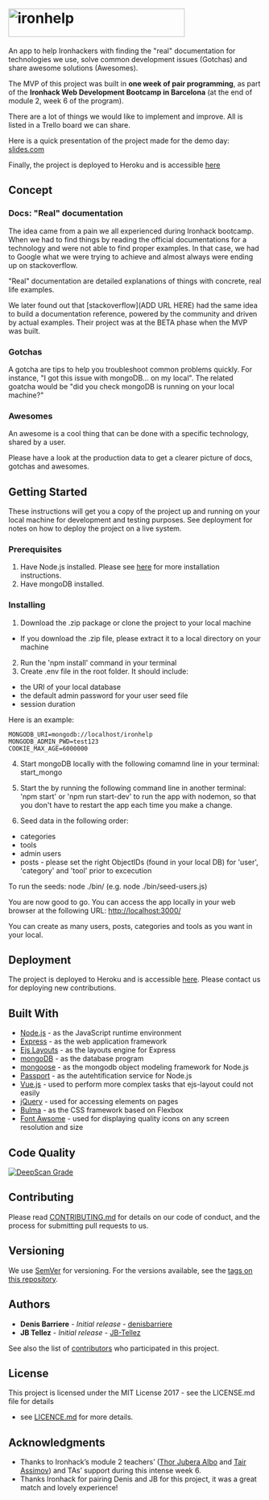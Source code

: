 # <img alt="ironhelp" src="https://s3.amazonaws.com/media-p.slid.es/uploads/733340/images/4001613/ironhelp-logo--green.png" height="56" width="350">

An app to help Ironhackers with finding the "real" documentation for technologies we use, solve common development issues (Gotchas) and share awesome solutions (Awesomes).

The MVP of this project was built in **one week of pair programming**, as part of the **Ironhack Web Development Bootcamp in Barcelona** (at the end of module 2, week 6 of the program).

There are a lot of things we would like to implement and improve. All is listed in a Trello board we can share.

Here is a quick presentation of the project made for the demo day: [slides.com](https://slides.com/denisbarriere/ironhelp/live#)

Finally, the project is deployed to Heroku and is accessible [here](https://ironhelp.herokuapp.com)


## Concept

### Docs: "Real" documentation

The idea came from a pain we all experienced during Ironhack bootcamp. When we had to find things by reading the official documentations for a technology and were not able to find proper examples. In that case, we had to Google what we were trying to achieve and almost always were ending up on stackoverflow.

"Real" documentation are detailed explanations of things with concrete, real life examples.

We later found out that [stackoverflow](ADD URL HERE) had the same idea to build a documentation reference, powered by the community and driven by actual examples. Their project was at the BETA phase when the MVP was built.

### Gotchas

A gotcha are tips to help you troubleshoot common problems quickly. For instance, "I got this issue with mongoDB... on my local". The related goatcha would be "did you check mongoDB is running on your local machine?"

### Awesomes

An awesome is a cool thing that can be done with a specific technology, shared by a user.

Please have a look at the production data to get a clearer picture of docs, gotchas and awesomes.


## Getting Started

These instructions will get you a copy of the project up and running on your local machine for development and testing purposes. See deployment for notes on how to deploy the project on a live system.

### Prerequisites

1. Have Node.js installed. Please see [here](https://nodejs.org/en/download/package-manager/) for more installation instructions.
2. Have mongoDB installed.

### Installing

1. Download the .zip package or clone the project to your local machine
* If you download the .zip file, please extract it to a local directory on your machine 

2. Run the 'npm install' command in your terminal
3. Create .env file in the root folder. It should include:
* the URI of your local database
* the default admin password for your user seed file
* session duration

Here is an example:

```
MONGODB_URI=mongodb://localhost/ironhelp
MONGODB_ADMIN_PWD=test123
COOKIE_MAX_AGE=6000000
```

4. Start mongoDB locally with the following comamnd line in your terminal: start_mongo
5. Start the by running the following command line in another terminal: 'npm start' or 'npm run start-dev' to run the app with nodemon, so that you don't have to restart the app each time you make a change. 

6. Seed data in the following order:
* categories
* tools
* admin users
* posts - please set the right ObjectIDs (found in your local DB) for 'user', 'category' and 'tool' prior to excecution

To run the seeds: node ./bin/<seed filename> (e.g. node ./bin/seed-users.js)

You are now good to go. You can access the app locally in your web browser at the following URL: [http://localhost:3000/](http://localhost:3000/)

You can create as many users, posts, categories and tools as you want in your local.

## Deployment

The project is deployed to Heroku and is accessible [here](https://ironhelp.herokuapp.com). 
Please contact us for deploying new contributions.


## Built With

* [Node.js](https://nodejs.org) - as the JavaScript runtime environment
* [Express](https://expressjs.com/  ) - as the web application framework
* [Ejs Layouts](https://github.com/Soarez/express-ejs-layouts) - as the layouts engine for Express
* [mongoDB](https://www.mongodb.com/) - as the database program
* [mongoose](http://mongoosejs.com/) - as the mongodb object modeling framework for Node.js
* [Passport](http://passportjs.org/) - as the autehtification service for Node.js
* [Vue.js](https://vuejs.org/) - used to perform more complex tasks that ejs-layout could not easily
* [jQuery](https://jquery.com/) - used for accessing elements on pages
* [Bulma](http://bulma.io/) - as the CSS framework based on Flexbox 
* [Font Awsome](http://fontawesome.io/) - used for displaying quality icons on any screen resolution and size

## Code Quality

[![DeepScan Grade](https://deepscan.io/api/projects/395/branches/609/badge/grade.svg)](https://deepscan.io/dashboard/#view=project&pid=395&bid=609)

## Contributing

Please read [CONTRIBUTING.md](CONTRIBUTING.md) for details on our code of conduct, and the process for submitting pull requests to us.

## Versioning

We use [SemVer](http://semver.org/) for versioning. For the versions available, see the [tags on this repository](https://github.com/denisbarriere/ironhelp/tags). 

## Authors

* **Denis Barriere** - *Initial release* - [denisbarriere](https://github.com/denisbarriere)
* **JB Tellez** - *Initial release* - [JB-Tellez](https://github.com/JB-Tellez)

See also the list of [contributors](https://github.com/denisbarriere/ironhelp/graphs/contributors) who participated in this project.

## License

This project is licensed under the MIT License 2017 - see the LICENSE.md file for details
 - see [LICENCE.md](LICENCE.md) for more details.

## Acknowledgments

* Thanks to Ironhack’s module 2 teachers’ ([Thor Jubera Albo](https://github.com/zapatran) and [Tair Assimov](https://github.com/assimovt)) and TAs’ support during this intense week 6.
* Thanks Ironhack for pairing Denis and JB for this project, it was a great match and lovely experience!

